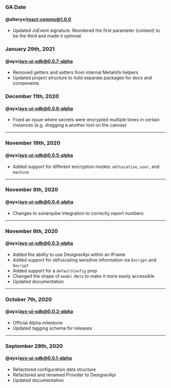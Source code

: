 ### GA Date

#### @alteryx/react-comms@1.0.0

- Updated JsEvent signature. Reordered the first parameter (context) to be the third and made it optional. 

### January 29th, 2021
#### @ayx/ayx-ui-sdk@0.0.7-alpha

- Removed getters and setters from internal MetaInfo helpers
- Updated project structure to hold separate packages for docs and components

### December 11th, 2020
#### @ayx/ayx-ui-sdk@0.0.6-alpha
- Fixed an issue where secrets were encrypted multiple times in certain instances (e.g. dragging a another tool on the canvas)

---
### November 19th, 2020
#### @ayx/ayx-ui-sdk@0.0.5-alpha
- Added support for different encryption modes: `obfuscation`, `user`, and `machine`

---
### November 9th, 2020
#### @ayx/ayx-ui-sdk@0.0.4-alpha
- Changes to sonarqube integration to correctly report numbers

---
### November 6th, 2020
#### @ayx/ayx-ui-sdk@0.0.3-alpha
- Added the ability to use DesignerApi within an IFrame
- Added support for obfuscating sensitive information via `Encrypt` and `Decrypt`
- Added support for a `defaultConfig` prop
- Changed the shape of `model.Meta` to make it more easily accessible
- Updated documentation

---
### October 7th, 2020
#### @ayx/ayx-ui-sdk@0.0.2-alpha
- Official Alpha milestone
- Updated tagging schema for releases

---
### September 28th, 2020
#### @ayx/ayx-ui-sdk@0.0.1-alpha
- Refactored configuration data structure
- Refactored and renamed Provider to DesignerApi
- Updated documentation